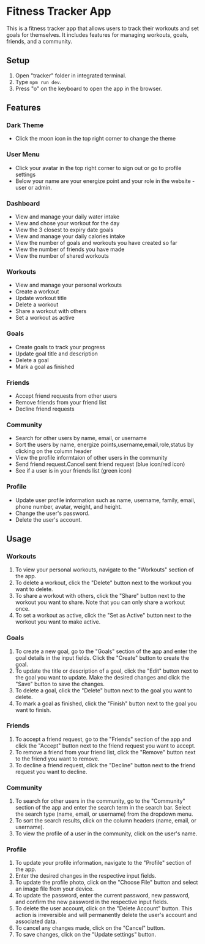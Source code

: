 # Fitness Tracker App

This is a fitness tracker app that allows users to track their workouts and set goals for themselves. It includes features for managing workouts, goals, friends, and a community.

## Setup

1. Open "tracker" folder in integrated terminal.
2. Type ```npm run dev```.
3. Press "o" on the keyboard to open the app in the browser.

## Features

### Dark Theme
- Click the moon icon in the top right corner to change the theme

### User Menu
- Click your avatar in the top right corner to sign out or go to profile settings
- Below your name are your energize point and your role in the website - user or admin.

### Dashboard

- View and manage your daily water intake
- View and chose your workout for the day
- View the 3 closest to expiry date goals
- View and manage your daily calories intake
- View the number of goals and workouts you have created so far
- View the number of friends you have made
- View the number of shared workouts 

### Workouts

- View and manage your personal workouts
- Create a workout
- Update workout title
- Delete a workout
- Share a workout with others
- Set a workout as active

### Goals

- Create goals to track your progress
- Update goal title and description
- Delete a goal
- Mark a goal as finished

### Friends

- Accept friend requests from other users
- Remove friends from your friend list
- Decline friend requests

### Community

- Search for other users by name, email, or username
- Sort the users by name, energize points,username,email,role,status by clicking on the column header
- View the profile informtaion of other users in the community
- Send friend request.Cancel sent friend request (blue icon/red icon)
- See if a user is in your friends list (green icon)

### Profile

- Update user profile information such as name, username, family, email, phone number, avatar, weight, and height.
- Change the user's password.
- Delete the user's account.

## Usage

### Workouts

1. To view your personal workouts, navigate to the "Workouts" section of the app.
2. To delete a workout, click the "Delete" button next to the workout you want to delete.
3. To share a workout with others, click the "Share" button next to the workout you want to share. Note that you can only share a workout once.
4. To set a workout as active, click the "Set as Active" button next to the workout you want to make active.

### Goals

1. To create a new goal, go to the "Goals" section of the app and enter the goal details in the input fields. Click the "Create" button to create the goal.
2. To update the title or description of a goal, click the "Edit" button next to the goal you want to update. Make the desired changes and click the "Save" button to save the changes.
3. To delete a goal, click the "Delete" button next to the goal you want to delete.
4. To mark a goal as finished, click the "Finish" button next to the goal you want to finish.

### Friends

1. To accept a friend request, go to the "Friends" section of the app and click the "Accept" button next to the friend request you want to accept.
2. To remove a friend from your friend list, click the "Remove" button next to the friend you want to remove.
3. To decline a friend request, click the "Decline" button next to the friend request you want to decline.

### Community

1. To search for other users in the community, go to the "Community" section of the app and enter the search term in the search bar. Select the search type (name, email, or username) from the dropdown menu.
2. To sort the search results, click on the column headers (name, email, or username).
3. To view the profile of a user in the community, click on the user's name.

### Profile

1. To update your profile information, navigate to the "Profile" section of the app.
2. Enter the desired changes in the respective input fields.
3. To update the profile photo, click on the "Choose File" button and select an image file from your device.
4. To update the password, enter the current password, new password, and confirm the new password in the respective input fields.
5. To delete the user account, click on the "Delete Account" button. This action is irreversible and will permanently delete the user's account and associated data.
6. To cancel any changes made, click on the "Cancel" button.
7. To save changes, click on the "Update settings" button.
